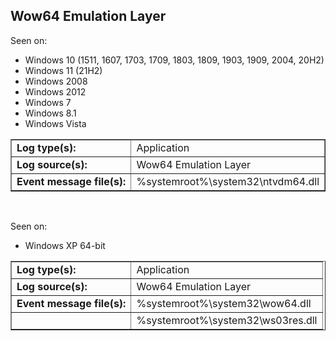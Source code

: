 ## Wow64 Emulation Layer

Seen on:
* Windows 10 (1511, 1607, 1703, 1709, 1803, 1809, 1903, 1909, 2004, 20H2)
* Windows 11 (21H2)
* Windows 2008
* Windows 2012
* Windows 7
* Windows 8.1
* Windows Vista

<table border="1" class="docutils">
  <tbody>
    <tr>
      <td><b>Log type(s):</b></td>
      <td>Application</td>
    </tr>
    <tr>
      <td><b>Log source(s):</b></td>
      <td>Wow64 Emulation Layer</td>
    </tr>
    <tr>
      <td><b>Event message file(s):</b></td>
      <td>%systemroot%\system32\ntvdm64.dll</td>
    </tr>
  </tbody>
</table>

&nbsp;

Seen on:
* Windows XP 64-bit

<table border="1" class="docutils">
  <tbody>
    <tr>
      <td><b>Log type(s):</b></td>
      <td>Application</td>
    </tr>
    <tr>
      <td><b>Log source(s):</b></td>
      <td>Wow64 Emulation Layer</td>
    </tr>
    <tr>
      <td><b>Event message file(s):</b></td>
      <td>%systemroot%\system32\wow64.dll</td>
    </tr>
    <tr>
      <td>&nbsp;</td>
      <td>%systemroot%\system32\ws03res.dll</td>
    </tr>
  </tbody>
</table>

&nbsp;

